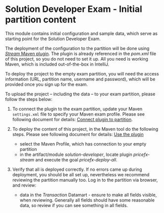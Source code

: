 # Solution Developer Exam - Initial partition content

This module contains initial configuration and sample data, which serve as starting point for the Solution Developer Exam.

The deployment of the configuration to the partition will be done using [_Stream_ Maven plugin](https://pricefx.atlassian.net/wiki/spaces/KB/pages/3806330885/Pricefx+Stream+Maven+Plugin).
The plugin is already referenced in the _pom.xml_ file of this project, so you do not need to set it up.
All you need is working Maven, which is included out-of-the-box in IntelliJ.

To deploy the project to the empty exam partition, you will need the access information (URL, partition name, username and password), which will be provided once you sign up for the exam.


To upload the project – including the data – to your exam partition, please follow the steps below:

1. To connect the plugin to the exam partition, update your Maven `settings.xml` file to specify your Maven exam profile. Please see following document for details:  [Connect plugin to partition](https://pricefx.atlassian.net/wiki/spaces/KB/pages/3804922316/Connect+Stream+Plugin+to+Partition).

2. To deploy the content of this project, in the Maven tool do the following steps. Please see following document for details: [Use the plugin](https://pricefx.atlassian.net/wiki/spaces/KB/pages/3807380252/Use+the+Plugin) 
   * select the Maven Profile, which has connection to your empty partition 
   * in the artifact/module _solution-developer_, locate plugin _pricefx-stream_ and execute the goal _pricefx-deploy-all_.
   
3. Verify that all is deployed correctly. If no errors came up during deployment, you should be all set up, nevertheless we recommend reviewing the partition manually too. Log in to the partition via browser, and review:
   * data in the _Transaction_ Datamart - ensure to make all fields visible, when reviewing. Generally all fields should have some reasonable data, so review if you can see something in all fields.  